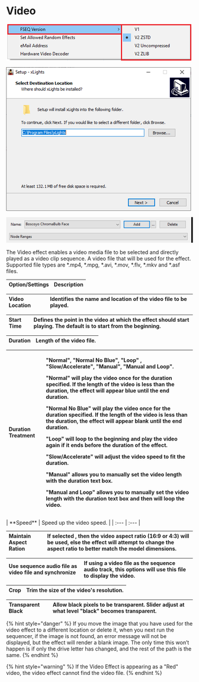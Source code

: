 # Video

![Icon](../../.gitbook/assets/image%20%28346%29.png)

![Sequencer Grid](../../.gitbook/assets/image%20%28437%29.png)

![](../../.gitbook/assets/image%20%28708%29.png)

The Video effect enables a video media file to be selected and directly played as a video clip sequence. A video file that will be used for the effect. Supported file types are \*.mp4, \*.mpg, \*.avi, \*.mov, \*.flv, \*.mkv and \*.asf files.

| Option/Settings | Description |
| :--- | :--- |


| **Video Location** | Identifies the name and location of the video file to be played. |
| :--- | :--- |


| **Start Time** | Defines the point in the video at which the effect should start playing. The default is to start from the beginning. |
| :--- | :--- |


| **Duration** | Length of the video file. |
| :--- | :--- |


<table>
  <thead>
    <tr>
      <th style="text-align:left"><b>Duration Treatment</b>
      </th>
      <th style="text-align:left">
        <p>&quot;Normal&quot;, &quot;Normal No Blue&quot;, &quot;Loop&quot; , &quot;Slow/Accelerate&quot;,
          &quot;Manual&quot;, &quot;Manual and Loop&quot;.</p>
        <p>&quot;Normal&quot; will play the video once for the duration specified.
          If the length of the video is less than the duration, the effect will appear
          blue until the end duration.</p>
        <p>&quot;Normal No Blue&quot; will play the video once for the duration specified.
          If the length of the video is less than the duration, the effect will appear
          blank until the end duration.</p>
        <p>&quot;Loop&quot; will loop to the beginning and play the video again if
          it ends before the duration of the effect.</p>
        <p>&quot;Slow/Accelerate&quot; will adjust the video speed to fit the duration.</p>
        <p>&quot;Manual&quot; allows you to manually set the video length with the
          duration text box.</p>
        <p>&quot;Manual and Loop&quot; allows you to manually set the video length
          with the duration text box and then will loop the video.</p>
      </th>
    </tr>
  </thead>
  <tbody></tbody>
</table>| **Speed** | Speed up the video speed. |
| :--- | :--- |


| **Maintain Aspect Ration** | If selected , then the video aspect ratio \(16:9 or 4:3\) will be used, else the effect will attempt to change the aspect ratio to better match the model dimensions. |
| :--- | :--- |


| **Use sequence audio file as video file and synchronize** | If using a video file as the sequence audio track, this options will use this file to display the video. |
| :--- | :--- |


| **Crop** | Trim the size of the video's resolution. |
| :--- | :--- |


| **Transparent Black** | Allow black pixels to be transparent. Slider adjust at what level "black" becomes transparent. |
| :--- | :--- |


{% hint style="danger" %}
If you move the image that you have used for the video effect to a different location or delete it, when you next run the sequencer, if the image is not found, an error message will not be displayed, but the effect will render a blank image. The only time this won’t happen is if only the drive letter has changed, and the rest of the path is the same.
{% endhint %}

{% hint style="warning" %}
If the Video Effect is appearing as a "Red" video, the video effect cannot find the video file.
{% endhint %}

